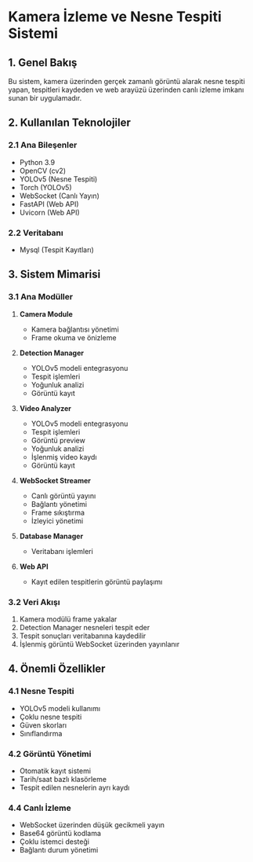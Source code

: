 # Kamera İzleme ve Nesne Tespiti Sistemi

## 1. Genel Bakış
Bu sistem, kamera üzerinden gerçek zamanlı görüntü alarak nesne tespiti yapan, tespitleri kaydeden ve web arayüzü üzerinden canlı izleme imkanı sunan bir uygulamadır.

## 2. Kullanılan Teknolojiler
### 2.1 Ana Bileşenler
- Python 3.9
- OpenCV (cv2)
- YOLOv5 (Nesne Tespiti)
- Torch (YOLOv5)
- WebSocket (Canlı Yayın)
- FastAPI (Web API)
- Uvicorn (Web API)

### 2.2 Veritabanı
- Mysql (Tespit Kayıtları)


## 3. Sistem Mimarisi

### 3.1 Ana Modüller
1. **Camera Module**
   - Kamera bağlantısı yönetimi
   - Frame okuma ve önizleme

2. **Detection Manager**
   - YOLOv5 modeli entegrasyonu
   - Tespit işlemleri
   - Yoğunluk analizi
   - Görüntü kayıt

3. **Video Analyzer**
   - YOLOv5 modeli entegrasyonu
   - Tespit işlemleri
   - Görüntü preview
   - Yoğunluk analizi 
   - İşlenmiş video kaydı
   - Görüntü kayıt

4. **WebSocket Streamer**
   - Canlı görüntü yayını
   - Bağlantı yönetimi
   - Frame sıkıştırma
   - İzleyici yönetimi

5. **Database Manager**
   - Veritabanı işlemleri

6. **Web API**
   - Kayıt edilen tespitlerin görüntü paylaşımı

### 3.2 Veri Akışı
1. Kamera modülü frame yakalar
2. Detection Manager nesneleri tespit eder
3. Tespit sonuçları veritabanına kaydedilir
4. İşlenmiş görüntü WebSocket üzerinden yayınlanır

## 4. Önemli Özellikler

### 4.1 Nesne Tespiti
- YOLOv5 modeli kullanımı
- Çoklu nesne tespiti
- Güven skorları
- Sınıflandırma

### 4.2 Görüntü Yönetimi
- Otomatik kayıt sistemi
- Tarih/saat bazlı klasörleme
- Tespit edilen nesnelerin ayrı kaydı

### 4.4 Canlı İzleme
- WebSocket üzerinden düşük gecikmeli yayın
- Base64 görüntü kodlama
- Çoklu istemci desteği
- Bağlantı durum yönetimi
